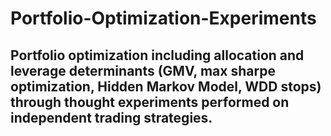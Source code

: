 # Portfolio-Optimization-Experiments

## Portfolio optimization including allocation and leverage determinants (GMV, max sharpe optimization, Hidden Markov Model, WDD stops) through thought experiments performed on independent trading strategies. 
